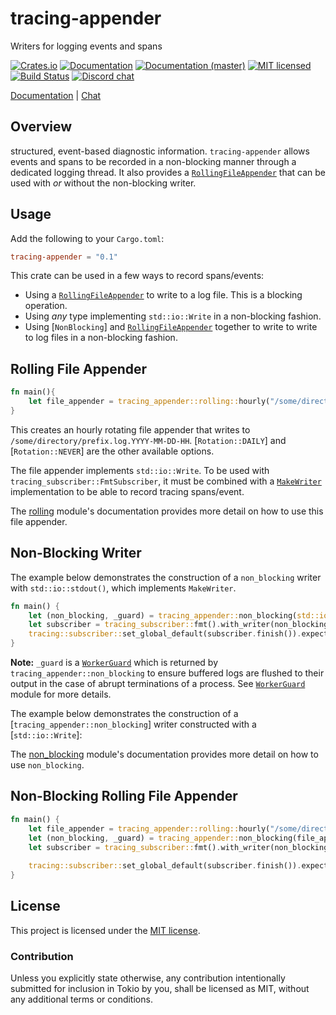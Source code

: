 # tracing-appender

Writers for logging events and spans

[![Crates.io][crates-badge]][crates-url]
[![Documentation][docs-badge]][docs-url]
[![Documentation (master)][docs-master-badge]][docs-master-url]
[![MIT licensed][mit-badge]][mit-url]
[![Build Status][actions-badge]][actions-url]
[![Discord chat][discord-badge]][discord-url]

[Documentation][docs-url] | [Chat][discord-url]

[crates-badge]: https://img.shields.io/crates/v/tracing-appender.svg
[crates-url]: https://crates.io/crates/tracing-appender/0.1.0
[docs-badge]: https://docs.rs/tracing-appender/badge.svg
[docs-url]: https://docs.rs/tracing-appender/0.1.0
[docs-master-badge]: https://img.shields.io/badge/docs-master-blue
[docs-master-url]: https://tracing-rs.netlify.com/tracing-appender
[mit-badge]: https://img.shields.io/badge/license-MIT-blue.svg
[mit-url]: LICENSE
[actions-badge]: https://github.com/tokio-rs/tracing/workflows/CI/badge.svg
[actions-url]:https://github.com/tokio-rs/tracing/actions?query=workflow%3ACI
[discord-badge]: https://img.shields.io/discord/500028886025895936?logo=discord&label=discord&logoColor=white
[discord-url]: https://discord.gg/EeF3cQw

## Overview

structured, event-based diagnostic information. `tracing-appender` allows
events and spans to be recorded in a non-blocking manner through a dedicated logging thread. 
It also provides a [`RollingFileAppender`] that can be used with _or_ without the non-blocking writer.

## Usage

Add the following to your `Cargo.toml`:
```toml
tracing-appender = "0.1"
```

This crate can be used in a few ways to record spans/events:
 - Using a [`RollingFileAppender`] to write to a log file. This is a blocking operation.
 - Using *any* type implementing `std::io::Write` in a non-blocking fashion.
 - Using [`NonBlocking`] and [`RollingFileAppender`] together to write to write to log files in a non-blocking fashion.

## Rolling File Appender

```rust
fn main(){
    let file_appender = tracing_appender::rolling::hourly("/some/directory", "prefix.log");
}
```
This creates an hourly rotating file appender that writes to `/some/directory/prefix.log.YYYY-MM-DD-HH`.
[`Rotation::DAILY`] and [`Rotation::NEVER`] are the other available options.

The file appender implements `std::io::Write`. To be used with `tracing_subscriber::FmtSubscriber`, it must be combined with a [`MakeWriter`] implementation to be able to record tracing spans/event.


The [rolling] module's documentation provides more detail on how to use this file appender.

## Non-Blocking Writer
The example below demonstrates the construction of a `non_blocking` writer with `std::io::stdout()`, which implements `MakeWriter`.
```rust
fn main() {
    let (non_blocking, _guard) = tracing_appender::non_blocking(std::io::stdout());
    let subscriber = tracing_subscriber::fmt().with_writer(non_blocking);
    tracing::subscriber::set_global_default(subscriber.finish()).expect("Could not set global default");
}
```
**Note:** `_guard` is a [`WorkerGuard`] which is returned by `tracing_appender::non_blocking`
to ensure buffered logs are flushed to their output in the case of abrupt terminations of a process.
See [`WorkerGuard`] module for more details.

The example below demonstrates the construction of a [`tracing_appender::non_blocking`] writer constructed with a [`std::io::Write`]:

The [non_blocking] module's documentation provides more detail on how to use `non_blocking`.

## Non-Blocking Rolling File Appender

```rust
fn main() {
    let file_appender = tracing_appender::rolling::hourly("/some/directory", "prefix.log");
    let (non_blocking, _guard) = tracing_appender::non_blocking(file_appender);
    let subscriber = tracing_subscriber::fmt().with_writer(non_blocking);
    
    tracing::subscriber::set_global_default(subscriber.finish()).expect("Could not set global default");
}
```

[`tracing`]: https://docs.rs/tracing/latest/tracing/
[`MakeWriter`]: https://docs.rs/tracing-subscriber/latest/tracing_subscriber/fmt/trait.MakeWriter.html
[write]: https://doc.rust-lang.org/std/io/trait.Write.html
[non_blocking]: https://docs.rs/tracing-appender/latest/tracing_appender/non_blocking/indexx.html
[rolling]: https://docs.rs/tracing-appender/latest/tracing_appender/rolling/index.html
[`WorkerGuard`]: https://docs.rs/tracing-appender/latest/tracing_appender/non_blocking/struct.WorkerGuard.html
[`RollingFileAppender`]: https://docs.rs/tracing-appender/latest/tracing_appender/rolling/struct.RollingFileAppender.html

## License

This project is licensed under the [MIT license](LICENSE).

### Contribution

Unless you explicitly state otherwise, any contribution intentionally submitted
for inclusion in Tokio by you, shall be licensed as MIT, without any additional
terms or conditions.
